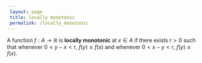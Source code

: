 ```yaml
---
 layout: page
 title: locally monotonic
 permalink: /locally_monotonic
---
```

A function $f:A\to \mathbb R$ is **locally monotonic** at $x \in A$ if there exists $r>0$ such that whenever $0 < y-x < r$, $f(y)\geq f(x)$ and whenever $0 < x-y < r$, $f(y)\leq f(x)$.

